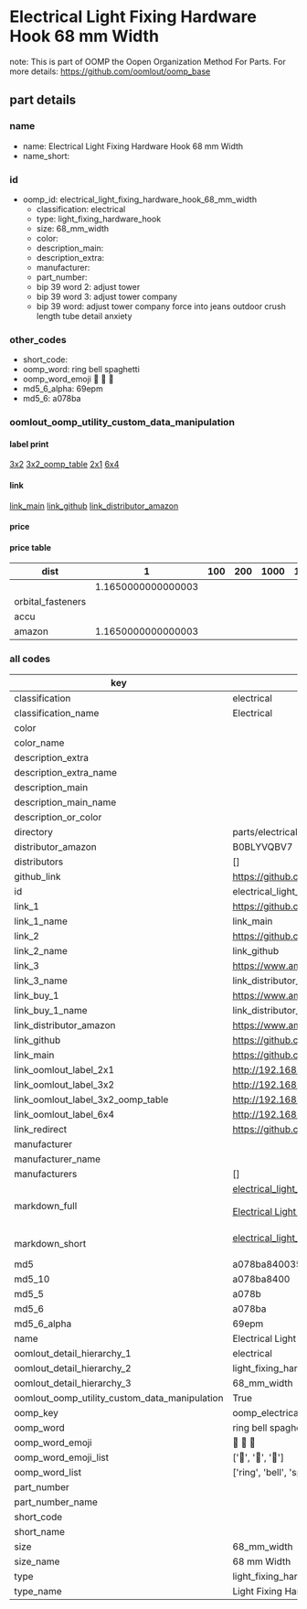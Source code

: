 # Electrical Light Fixing Hardware Hook 68 mm Width  

note: This is part of OOMP the Oopen Organization Method For Parts. For more details: https://github.com/oomlout/oomp_base

##  part details
  







### name
* name: Electrical Light Fixing Hardware Hook 68 mm Width
* name_short: 
### id
* oomp_id: electrical_light_fixing_hardware_hook_68_mm_width
  * classification: electrical
  * type: light_fixing_hardware_hook
  * size: 68_mm_width
  * color: 
  * description_main: 
  * description_extra: 
  * manufacturer: 
  * part_number: 
  * bip 39 word 2: adjust tower
  * bip 39 word 3: adjust tower company
  * bip 39 word: adjust tower company force into jeans outdoor crush length tube detail anxiety

### other_codes
* short_code: 
* oomp_word: ring bell spaghetti
* oomp_word_emoji :ring: :bell: :spaghetti:
* md5_6_alpha: 69epm
* md5_6: a078ba






### oomlout_oomp_utility_custom_data_manipulation
#### label print
[3x2](http://192.168.1.245:1112/?label=oomp%2069epm)
[3x2_oomp_table](http://192.168.1.108:1112/?label=oomp%2069epm)
[2x1](http://192.168.1.242:1112/?label=oomp%2069epm)
[6x4](http://192.168.1.55:1112/?label=oomp%2069epm)    

#### link

[link_main](https://github.com/oomlout/oomlout_oomp_version_1_messy/tree/main/parts/electrical_light_fixing_hardware_hook_68_mm_width) [link_github](https://github.com/oomlout/oomlout_oomp_version_1_messy/tree/main/parts/electrical_light_fixing_hardware_hook_68_mm_width) [link_distributor_amazon](https://www.amazon.co.uk/dp/B0BLYVQBV7)                            

#### price

#### price table
| dist | 1 | 100 | 200 | 1000 | 10000 |
|------|---|-----|-----|------|-------|
|  | 1.1650000000000003 |  |  |  |  |
| orbital_fasteners |  |  |  |  |  | 
| accu |  |  |  |  |  | 
| amazon | 1.1650000000000003 |  |  |  |  | 















### all codes 
| key | value |  
| --- | --- |  
| classification | electrical |  
| classification_name | Electrical |  
| color |  |  
| color_name |  |  
| description_extra |  |  
| description_extra_name |  |  
| description_main |  |  
| description_main_name |  |  
| description_or_color |   |  
| directory | parts/electrical_light_fixing_hardware_hook_68_mm_width |  
| distributor_amazon | B0BLYVQBV7 |  
| distributors | [] |  
| github_link | https://github.com/oomlout/oomlout_oomp_part_src/tree/main/parts/electrical_light_fixing_hardware_hook_68_mm_width |  
| id | electrical_light_fixing_hardware_hook_68_mm_width |  
| link_1 | https://github.com/oomlout/oomlout_oomp_version_1_messy/tree/main/parts/electrical_light_fixing_hardware_hook_68_mm_width |  
| link_1_name | link_main |  
| link_2 | https://github.com/oomlout/oomlout_oomp_version_1_messy/tree/main/parts/electrical_light_fixing_hardware_hook_68_mm_width |  
| link_2_name | link_github |  
| link_3 | https://www.amazon.co.uk/dp/B0BLYVQBV7 |  
| link_3_name | link_distributor_amazon |  
| link_buy_1 | https://www.amazon.co.uk/dp/B0BLYVQBV7 |  
| link_buy_1_name | link_distributor_amazon |  
| link_distributor_amazon | https://www.amazon.co.uk/dp/B0BLYVQBV7 |  
| link_github | https://github.com/oomlout/oomlout_oomp_version_1_messy/tree/main/parts/electrical_light_fixing_hardware_hook_68_mm_width |  
| link_main | https://github.com/oomlout/oomlout_oomp_version_1_messy/tree/main/parts/electrical_light_fixing_hardware_hook_68_mm_width |  
| link_oomlout_label_2x1 | http://192.168.1.242:1112/?label=oomp%2069epm |  
| link_oomlout_label_3x2 | http://192.168.1.245:1112/?label=oomp%2069epm |  
| link_oomlout_label_3x2_oomp_table | http://192.168.1.108:1112/?label=oomp%2069epm |  
| link_oomlout_label_6x4 | http://192.168.1.55:1112/?label=oomp%2069epm |  
| link_redirect | https://github.com/oomlout/oomlout_oomp_version_1_messy/tree/main/parts/electrical_light_fixing_hardware_hook_68_mm_width |  
| manufacturer |  |  
| manufacturer_name |  |  
| manufacturers | [] |  
| markdown_full | [electrical_light_fixing_hardware_hook_68_mm_width](none)<br>[](none)<br>[Electrical Light Fixing Hardware Hook 68 Mm Width](none)<br><br> |  
| markdown_short | [electrical_light_fixing_hardware_hook_68_mm_width](none)<br><br> |  
| md5 | a078ba84003513a5debae5b05d39881c |  
| md5_10 | a078ba8400 |  
| md5_5 | a078b |  
| md5_6 | a078ba |  
| md5_6_alpha | 69epm |  
| name | Electrical Light Fixing Hardware Hook 68 mm Width |  
| oomlout_detail_hierarchy_1 | electrical |  
| oomlout_detail_hierarchy_2 | light_fixing_hardware_hook |  
| oomlout_detail_hierarchy_3 | 68_mm_width |  
| oomlout_oomp_utility_custom_data_manipulation | True |  
| oomp_key | oomp_electrical_light_fixing_hardware_hook_68_mm_width |  
| oomp_word | ring bell spaghetti |  
| oomp_word_emoji | :ring: :bell: :spaghetti: |  
| oomp_word_emoji_list | [':ring:', ':bell:', ':spaghetti:'] |  
| oomp_word_list | ['ring', 'bell', 'spaghetti'] |  
| part_number |  |  
| part_number_name |  |  
| short_code |  |  
| short_name |  |  
| size | 68_mm_width |  
| size_name | 68 mm Width |  
| type | light_fixing_hardware_hook |  
| type_name | Light Fixing Hardware Hook |  
